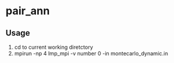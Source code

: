 # pair_ann


## Usage

1. cd to current working diretctory
2. mpirun -np 4 lmp_mpi -v number 0 -in montecarlo_dynamic.in

